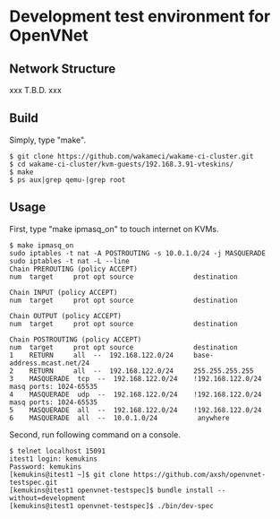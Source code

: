 # Development test environment for OpenVNet

## Network Structure

xxx T.B.D. xxx

## Build

Simply, type "make".

```
$ git clone https://github.com/wakameci/wakame-ci-cluster.git
$ cd wakame-ci-cluster/kvm-guests/192.168.3.91-vteskins/
$ make
$ ps aux|grep qemu-|grep root
```

## Usage

First, type "make ipmasq_on" to touch internet on KVMs.

```
$ make ipmasq_on
sudo iptables -t nat -A POSTROUTING -s 10.0.1.0/24 -j MASQUERADE
sudo iptables -t nat -L --line
Chain PREROUTING (policy ACCEPT)
num  target     prot opt source               destination

Chain INPUT (policy ACCEPT)
num  target     prot opt source               destination

Chain OUTPUT (policy ACCEPT)
num  target     prot opt source               destination

Chain POSTROUTING (policy ACCEPT)
num  target     prot opt source               destination
1    RETURN     all  --  192.168.122.0/24     base-address.mcast.net/24
2    RETURN     all  --  192.168.122.0/24     255.255.255.255
3    MASQUERADE  tcp  --  192.168.122.0/24    !192.168.122.0/24     masq ports: 1024-65535
4    MASQUERADE  udp  --  192.168.122.0/24    !192.168.122.0/24     masq ports: 1024-65535
5    MASQUERADE  all  --  192.168.122.0/24    !192.168.122.0/24
6    MASQUERADE  all  --  10.0.1.0/24          anywhere
```


Second, run following command on a console.

```
$ telnet localhost 15091
itest1 login: kemukins
Password: kemukins
[kemukins@itest1 ~]$ git clone https://github.com/axsh/openvnet-testspec.git
[kemukins@itest1 openvnet-testspec]$ bundle install --without=development
[kemukins@itest1 openvnet-testspec]$ ./bin/dev-spec
```
